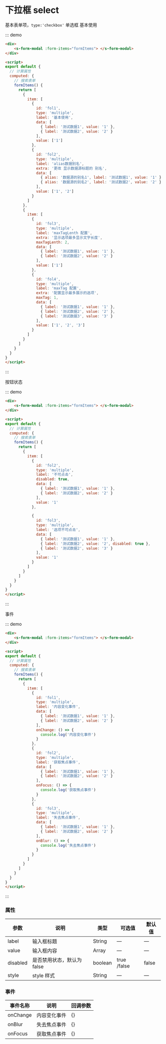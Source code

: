 #  下拉框 select

基本表单项，`type:'checkbox'` 单选框 基本使用

::: demo

```html
<div>
	<s-form-modal :form-items="formItems"> </s-form-modal>
</div>

<script>
export default {
  // 计算属性
  computed: {
    // 搜索表单
    formItems() {
      return [
        {
          item: [
            {
              id: 'fol1',
              type: 'multiple',
              label: '基本使用',
              data: [
                { label: '测试数据1', value: '1' },
                { label: '测试数据2', value: '2' }
              ],
              value: ['1']
            },
            {
              id: 'fol2',
              type: 'multiple',
              label: 'alias数据别名',
              extra: '更改 显示数据源标题的 别名',
              data: [
                { alias: '数据源的别名1', label: '测试数据1', value: '1' },
                { alias: '数据源的别名2', label: '测试数据2', value: '2' }
              ],
              value: ['1', '2']
            }
          ]
        },
        {
          item: [
            {
              id: 'fol3',
              type: 'multiple',
              label: 'maxTagLenth 配置',
              extra: '显示选项最多显示文字长度',
              maxTagLenth: 2,
              data: [
                { label: '测试数据1', value: '1' },
                { label: '测试数据2', value: '2' }
              ],
              value: ['1']
            },
            {
              id: 'fol4',
              type: 'multiple',
              label: 'maxTag 配置',
              extra: '配置显示最多展示的选项',
              maxTag: 1,
              data: [
                { label: '测试数据1', value: '1' },
                { label: '测试数据2', value: '2' },
                { label: '测试数据3', value: '3' }
              ],
              value: ['1', '2', '3']
            }
          ]
        }
      ]
    }
  }
}
</script>
```

:::

按钮状态

::: demo

```html
<div>
	<s-form-modal :form-items="formItems"> </s-form-modal>
</div>

<script>
export default {
  // 计算属性
  computed: {
    // 搜索表单
    formItems() {
      return [
        {
          item: [
            {
              id: 'fol2',
              type: 'multiple',
              label: '不可点击',
              disabled: true,
              data: [
                { label: '测试数据1', value: '1' },
                { label: '测试数据2', value: '2' }
              ],
              value: '1'
            },

            {
              id: 'fol3',
              type: 'multiple',
              label: '选项不可点击',
              data: [
                { label: '测试数据1', value: '1' },
                { label: '测试数据2', value: '2', disabled: true },
                { label: '测试数据2', value: '3' }
              ],
              value: '1'
            }
          ]
        }
      ]
    }
  }
}
</script>
```

:::

事件

::: demo

```html
<div>
	<s-form-modal :form-items="formItems"> </s-form-modal>
</div>

<script>
export default {
  // 计算属性
  computed: {
    // 搜索表单
    formItems() {
      return [
        {
          item: [
            {
              id: 'fol1',
              type: 'multiple',
              label: '内容变化事件',
              data: [
                { label: '测试数据1', value: '1' },
                { label: '测试数据2', value: '2' }
              ],
              onChange: () => {
                console.log('内容变化事件')
              }
            },
            {
              id: 'fol2',
              type: 'multiple',
              label: '获取焦点事件',
              data: [
                { label: '测试数据1', value: '1' },
                { label: '测试数据2', value: '2' }
              ],
              onFocus: () => {
                console.log('获取焦点事件')
              }
            },
            {
              id: 'fol3',
              type: 'multiple',
              label: '失去焦点事件',
              data: [
                { label: '测试数据1', value: '1' },
                { label: '测试数据2', value: '2' }
              ],
              onBlur: () => {
                console.log('失去焦点事件')
              }
            }
          ]
        }
      ]
    }
  }
}
</script>
```

:::

### 属性

| 参数     | 说明                       | 类型    | 可选值      | 默认值 |
| -------- | -------------------------- | ------- | ----------- | ------ |
| label    | 输入框标题                 | String  | —           | —      |
| value    | 输入框内容                 | Array   | —           | —      |
| disabled | 是否禁用状态，默认为 false | boolean | true /false | false  |
| style    | style 样式                 | String  | —           | —      |

### 事件

| 事件名称 | 说明         | 回调参数 |
| -------- | ------------ | -------- |
| onChange | 内容变化事件 | {}       |
| onBlur   | 失去焦点事件 | {}       |
| onFocus  | 获取焦点事件 | {}       |
